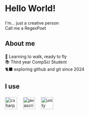 <h1 align="left">Hello World!</h1>

###

<p align="left">I'm... just a creative person<br>Call me a RegexPoet</p>

###

<h2 align="left">About me</h2>

###

<p align="left">🚀 Learning to walk, ready to fly<br>📚 Third year CompSci Student<br>🐈‍⬛ exploring github and git since 2024</p>

###

<h2 align="left">I use</h2>

###

<div align="left">
  <img src="https://cdn.jsdelivr.net/gh/devicons/devicon/icons/csharp/csharp-original.svg" height="40" alt="csharp logo"  />
  <img width="12" />
  <img src="https://cdn.jsdelivr.net/gh/devicons/devicon/icons/javascript/javascript-original.svg" height="40" alt="javascript logo"  />
  <img width="12" />
  <img src="https://cdn.jsdelivr.net/gh/devicons/devicon/icons/unity/unity-original.svg" height="40" alt="unity logo"  />
</div>

###
